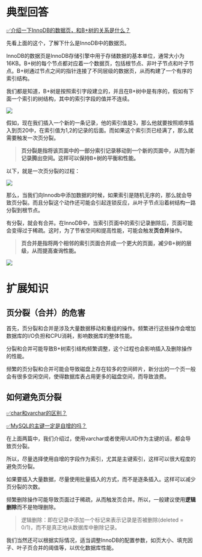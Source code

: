 # 典型回答


[✅介绍一下InnoDB的数据页，和B+树的关系是什么？](https://www.yuque.com/hollis666/qyhor6/vebvlntlc6rnvuu0)



先看上面的这个，了解下什么是InnoDB中的数据页。



InnoDB的数据页是InnoDB存储引擎中用于存储数据的基本单位，通常大小为16KB。B+树的每个节点都对应着一个数据页，包括根节点、非叶子节点和叶子节点。B+树通过节点之间的指针连接了不同层级的数据页，从而构建了一个有序的索引结构。



我们都是知道，B+树是按照索引字段建立的，并且在B+树中是有序的，假如有下面一个索引的树结构，其中的索引字段的值并不连续。

![](https://cdn.nlark.com/yuque/0/2023/png/5378072/1691209336653-cd371e3f-4a0f-4a2f-9cfc-17bc7c056a14.png)



假如，现在我们插入一个新的一条记录，他的索引值是3，那么他就要按照顺序插入到页20中，在索引值为1,2的记录的后面。而如果这个索引页已经满了，那么就需要触发一次页分裂。



> **页分裂是指将该页面中的一部分索引记录移动到一个新的页面中，从而为新记录腾出空间。这样可以保持B+树的平衡和性能。**
>



以下，就是一次页分裂的过程：



![](https://cdn.nlark.com/yuque/0/2023/png/5378072/1691209974023-b59ee310-e039-4d1b-990f-882c08c4bf22.png)



那么，当我们向Innodb中添加数据的时候，如果索引是随机无序的，那么就会导致页分裂。而且分裂这个动作还可能会引起连锁反应，从叶子节点沿着树结构一路分裂到根节点。



有分裂，就会有合并。在InnoDB中，当索引页面中的索引记录删除后，页面可能会变得过于稀疏。这时，为了节省空间和提高性能，可能会触发**页合并**操作。



> **页合并是指将两个相邻的索引页面合并成一个更大的页面，减少B+树的层级，从而提高查询性能。**
>



![](https://cdn.nlark.com/yuque/0/2023/png/5378072/1691209988733-7632185f-cb6c-4587-b1e8-0299cf85611c.png)



# 扩展知识


## 页分裂（合并）的危害


首先，页分裂和合并是涉及大量数据移动和重组的操作。频繁进行这些操作会增加数据库的I/O负担和CPU消耗，影响数据库的整体性能。



分裂和合并可能导致B+树索引结构频繁调整，这个过程也会影响插入及删除操作的性能。



频繁的页分裂和合并可能会导致磁盘上存在较多的空间碎片，新分出的一个页一般会有很多空闲空间，使得数据库表占用更多的磁盘空间，而导致浪费。



## 如何避免页分裂


[✅char和varchar的区别？](https://www.yuque.com/hollis666/qyhor6/xodf4gdc6i9goyt6)



[✅MySQL的主键一定是自增的吗？](https://www.yuque.com/hollis666/qyhor6/glycgnryk8953c24)



在上面两篇中，我们介绍过，使用varchar或者使用UUID作为主键的话，都会导致页分裂。



所以，尽量选择使用自增的字段作为索引，尤其是主键索引，这样可以很大程度的避免页分裂。



如果要插入大量数据，尽量使用批量插入的方式，而不是逐条插入。这样可以减少页分裂的次数。



频繁删除操作可能导致页面过于稀疏，从而触发页合并。所以，一般建议使用**逻辑删除**而不是物理删除。



> 逻辑删除：即在记录中添加一个标记来表示记录是否被删除(deleted  = 0/1)，而不是真正地从数据库中删除记录。
>



我们当然还可以根据实际情况，适当调整InnoDB的配置参数，如页大小、填充因子、叶子页合并的阈值等，以优化数据库性能。





